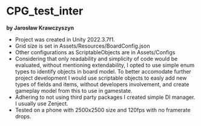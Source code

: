 # CPG_test_inter
**by Jarosław Krawczyszyn**

- Project was created in Unity 2022.3.7f1.
- Grid size is set in Assets/Resources/BoardConfig.json
- Other configurations as ScriptableObjects are in Assets/Configs
- Considering that only readability and simplicity of code would be evaluated, without mentioning extendability, I opted to use simple enum types to identify objects in board model. To better accomodate further project development I would use scriptable objects to easly add new types of fields and items, without developers involvement, and create gameplay model from this to use in gamestate.
- Adhering to not using third party packages I created simple DI manager. I usually use Zenject.
- Tested on a phone with 2500x2500 size and 120fps with no framerate drops.
